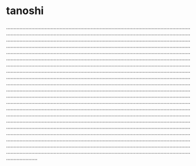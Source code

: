 # tanoshi

.................................................................................................................................................................................................................................................................................................................................................................................................................................................................................................................................................................................................................................................................................................................................................................................................................................................................................................................................................................................................................................................................................................................................................................................................................................................................................................................................................................................................................................................................................................................................................................................................................................................................................................................................................................................................................................................................................................................................................................................................................................................................................................................................................................................................................................................................................................................................................................................................................................................................................................................................................................................................................................................................................................................................